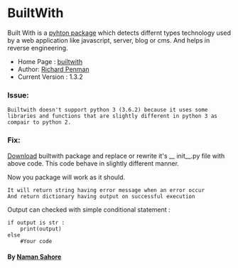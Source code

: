 # BuiltWith

Built With is a [pyhton package](https://pypi.python.org/pypi/builtwith/1.3.2) which detects differnt types technology used by a web application like javascript, server, blog or cms. And helps in reverse engineering.

 * Home Page : [builtwith](https://bitbucket.org/richardpenman/builtwith)
 * Author: [Richard Penman](richard@webscraping.com)
 * Current Version : 1.3.2


### Issue:

	Builtwith doesn't support python 3 (3.6.2) because it uses some libraries and functions that are slightly different in python 3 as compair to python 2.

### Fix:

[Download](https://pypi.python.org/pypi/builtwith/1.3.2) builtwith package and replace or rewrite it's __ init__.py file with above code.
This code behave in slightly different manner. 

Now you package will work as it should.

	It will return string having error message when an error occur
    And return dictionary having output on successful execution
 
Output can checked with simple conditional statement :
```
if output is str :
	print(output)
else 
	#Your code
```

#### By [Naman Sahore](https://github.com/namansahore)
